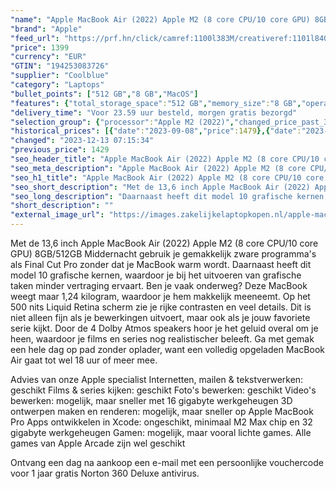 ```yaml
---
"name": "Apple MacBook Air (2022) Apple M2 (8 core CPU/10 core GPU) 8GB/512GB Blauw QWERTY"
"brand": "Apple"
"feed_url": "https://prf.hn/click/camref:1100l383M/creativeref:1101l84031/destination:https%3A%2F%2Fwww.coolblue.nl%2Fproduct%2F909251"
"price": 1399
"currency": "EUR"
"GTIN": "194253083726"
"supplier": "Coolblue"
"category": "Laptops"
"bullet_points": ["512 GB","8 GB","MacOS"]
"features": {"total_storage_space":"512 GB","memory_size":"8 GB","operating_system":"MacOS"}
"delivery_time": "Voor 23.59 uur besteld, morgen gratis bezorgd"
"selection_group": {"processor":"Apple M2 (2022)","changed_price_past_3_days":true,"product_family":"MacBook Air"}
"historical_prices": [{"date":"2023-09-08","price":1479},{"date":"2023-12-12","price":1429},{"date":"2023-12-13","price":1399}]
"changed": "2023-12-13 07:15:34"
"previous_price": 1429
"seo_header_title": "Apple MacBook Air (2022) Apple M2 (8 core CPU/10 core GPU) 8GB/512GB Blauw QWERTY"
"seo_meta_description": "Apple MacBook Air (2022) Apple M2 (8 core CPU/10 core GPU) 8GB/512GB Blauw QWERTY"
"seo_h1_title": "Apple MacBook Air (2022) Apple M2 (8 core CPU/10 core GPU) 8GB/512GB Blauw QWERTY"
"seo_short_description": "Met de 13,6 inch Apple MacBook Air (2022) Apple M2 (8 core CPU/10 core GPU) 8GB/512GB Middernacht gebruik je gemakkelijk zware programma's als Final Cut Pro zonder dat je MacBook warm wordt."
"seo_long_description": "Daarnaast heeft dit model 10 grafische kernen, waardoor je bij het uitvoeren van grafische taken minder vertraging ervaart. Ben je vaak onderweg? Deze MacBook weegt maar 1,24 kilogram, waardoor je hem makkelijk meeneemt. Op het 500 nits Liquid Retina scherm zie je rijke contrasten en veel details. Dit is niet alleen fijn als je bewerkingen uitvoert, maar ook als je jouw favoriete serie kijkt. Door de 4 Dolby Atmos speakers hoor je het geluid overal om je heen, waardoor je films en series nog realistischer beleeft. Ga met gemak een hele dag op pad zonder oplader, want een volledig opgeladen MacBook Air gaat tot wel 18 uur of meer mee. \r\n\r\nAdvies van onze Apple specialist\r\nInternetten, mailen & tekstverwerken: geschikt\r\nFilms & series kijken: geschikt\r\nFoto's bewerken: geschikt\r\nVideo's bewerken: mogelijk, maar sneller met 16 gigabyte werkgeheugen\r\n3D ontwerpen maken en renderen: mogelijk, maar sneller op Apple MacBook Pro\r\nApps ontwikkelen in Xcode: ongeschikt, minimaal M2 Max chip en 32 gigabyte werkgeheugen\r\nGamen: mogelijk, maar vooral lichte games. Alle games van Apple Arcade zijn wel geschikt\r\n\r\nOntvang een dag na aankoop een e-mail met een persoonlijke vouchercode voor 1 jaar gratis Norton 360 Deluxe antivirus."
"short_description": ""
"external_image_url": "https://images.zakelijkelaptopkopen.nl/apple-macbook-air-2022-apple-m2-8-core-cpu-10-core-gpu-8gb-512gb-blauw-qwerty.webp"
---
```


Met de 13,6 inch Apple MacBook Air (2022) Apple M2 (8 core CPU/10 core GPU) 8GB/512GB Middernacht gebruik je gemakkelijk zware programma's als Final Cut Pro zonder dat je MacBook warm wordt. Daarnaast heeft dit model 10 grafische kernen, waardoor je bij het uitvoeren van grafische taken minder vertraging ervaart. Ben je vaak onderweg? Deze MacBook weegt maar 1,24 kilogram, waardoor je hem makkelijk meeneemt. Op het 500 nits Liquid Retina scherm zie je rijke contrasten en veel details. Dit is niet alleen fijn als je bewerkingen uitvoert, maar ook als je jouw favoriete serie kijkt. Door de 4 Dolby Atmos speakers hoor je het geluid overal om je heen, waardoor je films en series nog realistischer beleeft. Ga met gemak een hele dag op pad zonder oplader, want een volledig opgeladen MacBook Air gaat tot wel 18 uur of meer mee.

Advies van onze Apple specialist
Internetten, mailen & tekstverwerken: geschikt
Films & series kijken: geschikt
Foto's bewerken: geschikt
Video's bewerken: mogelijk, maar sneller met 16 gigabyte werkgeheugen
3D ontwerpen maken en renderen: mogelijk, maar sneller op Apple MacBook Pro
Apps ontwikkelen in Xcode: ongeschikt, minimaal M2 Max chip en 32 gigabyte werkgeheugen
Gamen: mogelijk, maar vooral lichte games. Alle games van Apple Arcade zijn wel geschikt

Ontvang een dag na aankoop een e-mail met een persoonlijke vouchercode voor 1 jaar gratis Norton 360 Deluxe antivirus.